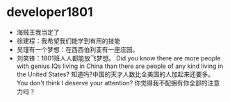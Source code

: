 # developer1801

- 海贼王我当定了
- 徐建程：我希望我们能学到有用的技能
- 吴瑾有一个梦想：在西西伯利亚有一座庄园。
- 刘笑锋：1801班人人都能放飞梦想。
Did you know there are more people with genius IQs living in China than there are people of any kind living in the United States?
知道吗?中国的天才人数比全美国的人加起来还要多。
You don't think I deserve your attention?
你觉得我不配拥有你全部的注意力吗？   
